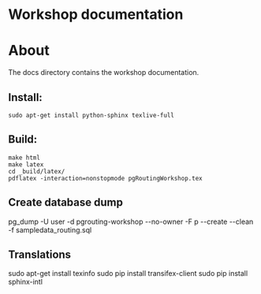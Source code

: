 # Workshop documentation

# About

The docs directory contains the workshop documentation.

## Install:

```
sudo apt-get install python-sphinx texlive-full
```

## Build:

```
make html
make latex
cd _build/latex/
pdflatex -interaction=nonstopmode pgRoutingWorkshop.tex
```

## Create database dump

pg_dump -U user -d pgrouting-workshop --no-owner -F p --create --clean -f sampledata_routing.sql


## Translations

sudo apt-get install texinfo
sudo pip install transifex-client
sudo pip install sphinx-intl



